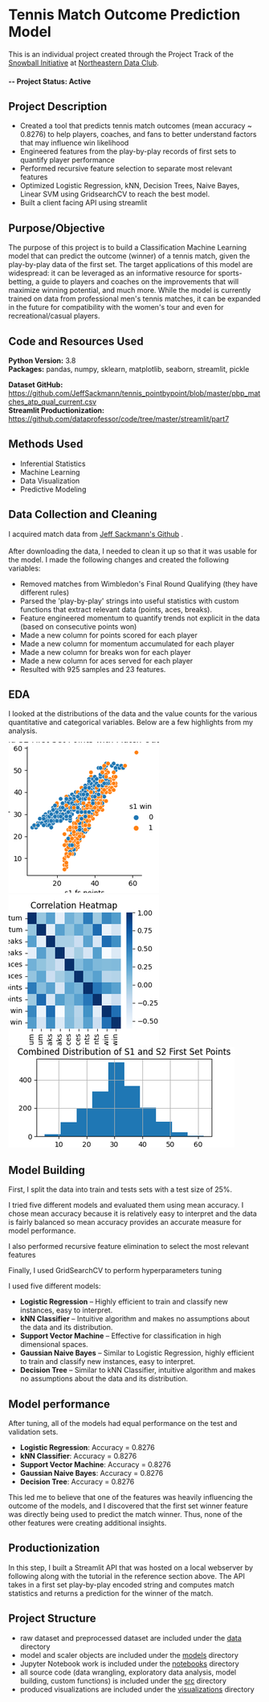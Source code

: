 # Tennis Match Outcome Prediction Model

This is an individual project created through the Project Track of
the [Snowball Initiative](https://dataclub.northeastern.edu/snowball/)
at [Northeastern Data Club](http://www.https://dataclub.northeastern.edu/).

#### -- Project Status: Active

## Project Description

* Created a tool that predicts tennis match outcomes (mean accuracy ~ 0.8276) to help players, coaches, and fans to
  better understand factors that may influence win likelihood
* Engineered features from the play-by-play records of first sets to quantify player performance
* Performed recursive feature selection to separate most relevant features
* Optimized Logistic Regression, kNN, Decision Trees, Naive Bayes, Linear SVM using GridsearchCV to reach the best
  model.
* Built a client facing API using streamlit

## Purpose/Objective

The purpose of this project is to build a Classification Machine Learning model that can predict the outcome (winner) of
a tennis match, given the play-by-play data of the first set. The target applications of this model are widespread: it
can be leveraged as an informative resource for sports-betting, a guide to players and coaches on the improvements that
will maximize winning potential, and much more. While the model is currently trained on data from professional men's
tennis matches, it can be expanded in the future for compatibility with the women's tour and even for
recreational/casual players.

## Code and Resources Used

**Python Version:** 3.8  
**Packages:** pandas, numpy, sklearn, matplotlib, seaborn, streamlit, pickle  

[comment]: <> (**For Web Framework Requirements:**  ```pip install -r requirements.txt```  )
**Dataset GitHub:** https://github.com/JeffSackmann/tennis_pointbypoint/blob/master/pbp_matches_atp_qual_current.csv  
**Streamlit Productionization:** https://github.com/dataprofessor/code/tree/master/streamlit/part7

## Methods Used

* Inferential Statistics
* Machine Learning
* Data Visualization
* Predictive Modeling

## Data Collection and Cleaning

I acquired match data
from [Jeff Sackmann's Github](https://github.com/JeffSackmann/tennis_pointbypoint/blob/master/pbp_matches_atp_qual_current.csv)
.
\
\
After downloading the data, I needed to clean it up so that it was usable for the model. I made the following changes
and created the following variables:

* Removed matches from Wimbledon's Final Round Qualifying (they have different rules)
* Parsed the 'play-by-play' strings into useful statistics with custom functions that extract relevant data (points,
  aces, breaks).
* Feature engineered momentum to quantify trends not explicit in the data (based on consecutive points won)
* Made a new column for points scored for each player
* Made a new column for momentum accumulated for each player
* Made a new column for breaks won for each player
* Made a new column for aces served for each player
* Resulted with 925 samples and 23 features.

## EDA

I looked at the distributions of the data and the value counts for the various quantitative and categorical variables.
Below are a few highlights from my analysis.

![alt text](https://github.com/jjz17/Tennis-Match-Outcome-Prediction/blob/main/visualizations/s1_s2_points_win_relplot.png "First Set Points Colored By Winner")
![alt text](https://github.com/jjz17/Tennis-Match-Outcome-Prediction/blob/main/visualizations/correlation_heatmap.png "Correlations")
![alt text](https://github.com/jjz17/Tennis-Match-Outcome-Prediction/blob/main/visualizations/s1_s2_points_histogram.png "First Set Points Distribution")

## Model Building

First, I split the data into train and tests sets with a test size of 25%.

I tried five different models and evaluated them using mean accuracy. I chose mean accuracy because it is relatively
easy to interpret and the data is fairly balanced so mean accuracy provides an accurate measure for model performance.

I also performed recursive feature elimination to select the most relevant features

Finally, I used GridSearchCV to perform hyperparameters tuning

I used five different models:

* **Logistic Regression** – Highly efficient to train and classify new instances, easy to interpret.
* **kNN Classifier** – Intuitive algorithm and makes no assumptions about the data and its distribution.
* **Support Vector Machine** – Effective for classification in high dimensional spaces.
* **Gaussian Naive Bayes** – Similar to Logistic Regression, highly efficient to train and classify new instances, easy
  to interpret.
* **Decision Tree** – Similar to kNN Classifier, intuitive algorithm and makes no assumptions about the data and its
  distribution.

## Model performance

After tuning, all of the models had equal performance on the test and validation sets.

* **Logistic Regression**: Accuracy = 0.8276
* **kNN Classifier**: Accuracy = 0.8276
* **Support Vector Machine**: Accuracy = 0.8276
* **Gaussian Naive Bayes**: Accuracy = 0.8276
* **Decision Tree**: Accuracy = 0.8276

This led me to believe that one of the features was heavily influencing the outcome of the models, and I discovered that
the first set winner feature was directly being used to predict the match winner. Thus, none of the other features were 
creating additional insights.

## Productionization

In this step, I built a Streamlit API that was hosted on a local webserver by following along with the tutorial in the
reference section above. The API takes in a first set play-by-play encoded string and computes match statistics and
returns a prediction for the winner of the match.

## Project Structure

- raw dataset and preprocessed dataset are included under
  the [data](https://github.com/jjz17/Tennis-Match-Outcome-Prediction/tree/main/data) directory
- model and scaler objects are included under
  the [models](https://github.com/jjz17/Tennis-Match-Outcome-Prediction/tree/main/models) directory
- Jupyter Notebook work is included under
  the [notebooks](https://github.com/jjz17/Tennis-Match-Outcome-Prediction/tree/main/notebooks) directory
- all source code (data wrangling, exploratory data analysis, model building, custom functions) is included under
  the [src](https://github.com/jjz17/Tennis-Match-Outcome-Prediction/tree/main/src) directory
- produced visualizations are included under
  the [visualizations](https://github.com/jjz17/Tennis-Match-Outcome-Prediction/tree/main/visualizations) directory
